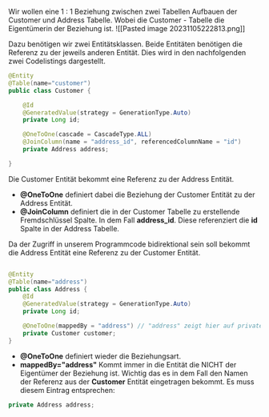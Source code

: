 Wir wollen eine 1 : 1 Beziehung zwischen zwei Tabellen Aufbauen der Customer und Address Tabelle. Wobei die Customer -  Tabelle die Eigentümerin der Beziehung ist.
![[Pasted image 20231105222813.png]]

Dazu benötigen wir zwei Entitätsklassen.  Beide Entitäten benötigen die Referenz zu der jeweils anderen Entität. Dies wird in den nachfolgenden zwei Codelistings dargestellt.
```java
@Entity
@Table(name="customer")
public class Customer {

	@Id
	@GeneratedValue(strategy = GenerationType.Auto)
	private Long id;

	@OneToOne(cascade = CascadeType.ALL)
    @JoinColumn(name = "address_id", referencedColumnName = "id")
	private Address address;

}
```
Die Customer Entität bekommt eine Referenz zu der Address Entität.
+ __@OneToOne__ definiert dabei die Beziehung der Customer Entität zu der Address Entität.
+ __@JoinColumn__ definiert die in der Customer Tabelle zu erstellende Fremdschlüssel Spalte. In dem Fall __address_id__. Diese referenziert die __id__ Spalte in der Address Tabelle. 

Da der Zugriff in unserem Programmcode bidirektional sein soll bekommt die Address Entität eine Referenz zu der Customer Entität. 
```java

@Entity
@Table(name="address")
public class Address {
	@Id
	@GeneratedValue(strategy = GenerationType.Auto)
	private Long id;

	@OneToOne(mappedBy = "address") // "address" zeigt hier auf private Address address in der Customer Entität; 
	private Customer customer;
}


```
+ __@OneToOne__ definiert wieder die Beziehungsart. 
+ __mappedBy="address"__ Kommt immer in die Entität die NICHT der Eigentümer der Beziehung ist. Wichtig das es in dem Fall den Namen der Referenz aus der __Customer__ Entität eingetragen bekommt. Es muss diesem Eintrag entsprechen:
```java 
private Address address;
```
